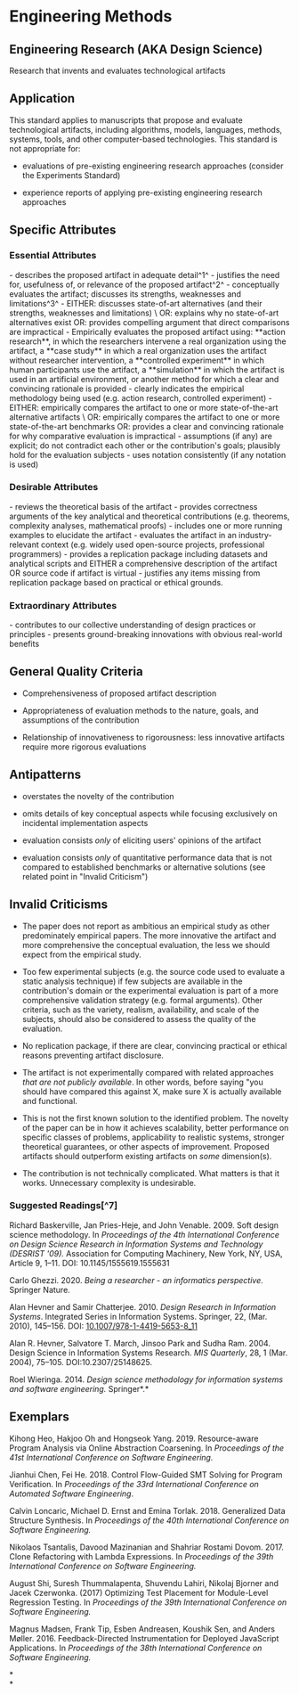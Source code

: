 # Engineering Methods 
<standard name="Engineering Methods">

## Engineering Research (AKA Design Science) 

Research that invents and evaluates technological artifacts

## Application 

This standard applies to manuscripts that propose and evaluate
technological artifacts, including algorithms, models, languages,
methods, systems, tools, and other computer-based technologies. This
standard is not appropriate for:

-   evaluations of pre-existing engineering research approaches
    (consider the Experiments Standard)

-   experience reports of applying pre-existing engineering research
    approaches

## Specific Attributes

### Essential Attributes
<checklist name="Essential">
-   describes the proposed artifact in adequate detail^1^
-   justifies the need for, usefulness of, or relevance of the proposed artifact^2^
-   conceptually evaluates the artifact; discusses its strengths, weaknesses and limitations^3^
-   EITHER: discusses state-of-art alternatives (and their strengths, weaknesses and limitations) \
	 OR: explains why no state-of-art alternatives exist OR: provides compelling argument that direct comparisons are impractical
-   Empirically evaluates the proposed artifact using:
	**action research**, in which the researchers intervene a real organization using the artifact, a **case study** in which a real organization uses the artifact without researcher intervention, a **controlled experiment** in which human participants use the  artifact, a **simulation** in which the artifact is used in an artificial environment, or another method for which a clear and convincing rationale is provided
-   clearly indicates the empirical methodology being used (e.g. action research, controlled experiment)
-   EITHER: empirically compares the artifact to one or more state-of-the-art alternative artifacts \
	 OR: empirically compares the artifact to one or more state-of-the-art benchmarks OR: provides a clear and convincing rationale for why comparative evaluation is impractical
-   assumptions (if any) are explicit; do not contradict each other or the contribution's goals; plausibly hold for the evaluation subjects
-   uses notation consistently (if any notation is used)
</checklist>
    
### Desirable Attributes
<checklist name="Desirable">
-   reviews the theoretical basis of the artifact
-   provides correctness arguments of the key analytical and theoretical contributions (e.g. theorems, complexity analyses, mathematical proofs)
-   includes one or more running examples to elucidate the artifact
-   evaluates the artifact in an industry-relevant context (e.g. widely used open-source projects, professional programmers)
-   provides a replication package including datasets and analytical scripts and EITHER a comprehensive description of the artifact OR source code if artifact is virtual
-   justifies any items missing from replication package based on practical or ethical grounds.
</checklist>
    
### Extraordinary Attributes
<checklist name="Extraordinary">
-   contributes to our collective understanding of design practices or principles
-   presents ground-breaking innovations with obvious real-world benefits
</checklist>
    
## General Quality Criteria 

-   Comprehensiveness of proposed artifact description

-   Appropriateness of evaluation methods to the nature, goals, and
    assumptions of the contribution

-   Relationship of innovativeness to rigorousness: less innovative
    artifacts require more rigorous evaluations

## Antipatterns

-   overstates the novelty of the contribution

-   omits details of key conceptual aspects while focusing exclusively
    on incidental implementation aspects

-   evaluation consists *only* of eliciting users' opinions of the
    artifact

-   evaluation consists *only* of quantitative performance data that is
    not compared to established benchmarks or alternative solutions (see
    related point in "Invalid Criticism")

## Invalid Criticisms

-   The paper does not report as ambitious an empirical study as other
    predominately empirical papers. The more innovative the artifact and
    more comprehensive the conceptual evaluation, the less we should
    expect from the empirical study.

-   Too few experimental subjects (e.g. the source code used to evaluate
    a static analysis technique) if few subjects are available in the
    contribution's domain or the experimental evaluation is part of a
    more comprehensive validation strategy (e.g. formal arguments).
    Other criteria, such as the variety, realism, availability, and
    scale of the subjects, should also be considered to assess the
    quality of the evaluation.

-   No replication package, if there are clear, convincing practical or
    ethical reasons preventing artifact disclosure.

-   The artifact is not experimentally compared with related approaches
    *that are not publicly available*. In other words, before saying
    "you should have compared this against X, make sure X is actually
    available and functional.

-   This is not the first known solution to the identified problem. The
    novelty of the paper can be in how it achieves scalability, better
    performance on specific classes of problems, applicability to
    realistic systems, stronger theoretical guarantees, or other aspects
    of improvement. Proposed artifacts should outperform existing
    artifacts on *some* dimension(s).

-   The contribution is not technically complicated. What matters is
    that it works. Unnecessary complexity is undesirable.

### Suggested Readings[^7]

Richard Baskerville, Jan Pries-Heje, and John Venable. 2009. Soft design
science methodology. In *Proceedings of the 4th International Conference
on Design Science Research in Information Systems and Technology
(DESRIST '09).* Association for Computing Machinery, New York, NY, USA,
Article 9, 1–11. DOI: 10.1145/1555619.1555631

Carlo Ghezzi. 2020. *Being a researcher - an informatics perspective*.
Springer Nature.

Alan Hevner and Samir Chatterjee. 2010. *Design Research in Information
Systems*. Integrated Series in Information Systems. Springer, 22, (Mar.
2010), 145–156. DOI:
[10.1007/978-1-4419-5653-8_11](https://doi.org/10.1007/978-1-4419-5653-8_11)

Alan R. Hevner, Salvatore T. March, Jinsoo Park and Sudha Ram. 2004.
Design Science in Information Systems Research. *MIS Quarterly*, 28, 1
(Mar. 2004), 75–105. DOI:10.2307/25148625.

Roel Wieringa. 2014. *Design science methodology for information systems
and software engineering.* Springer*.*

## Exemplars

Kihong Heo, Hakjoo Oh and Hongseok Yang. 2019. Resource-aware Program
Analysis via Online Abstraction Coarsening. In *Proceedings of the 41st
International Conference on Software Engineering.*

Jianhui Chen, Fei He. 2018. Control Flow-Guided SMT Solving for Program
Verification. In *Proceedings of the 33rd International Conference on
Automated Software Engineering*.

Calvin Loncaric, Michael D. Ernst and Emina Torlak. 2018. Generalized
Data Structure Synthesis. In *Proceedings of the 40th International
Conference on Software Engineering.*

Nikolaos Tsantalis, Davood Mazinanian and Shahriar Rostami Dovom. 2017.
Clone Refactoring with Lambda Expressions. In *Proceedings of the 39th
International Conference on Software Engineering.*

August Shi, Suresh Thummalapenta, Shuvendu Lahiri, Nikolaj Bjorner and
Jacek Czerwonka. (2017) Optimizing Test Placement for Module-Level
Regression Testing. In *Proceedings of the 39th International Conference
on Software Engineering.*

Magnus Madsen, Frank Tip, Esben Andreasen, Koushik Sen, and Anders
Møller. 2016. Feedback-Directed Instrumentation for Deployed JavaScript
Applications. In *Proceedings of the 38th International Conference on
Software Engineering.*

*\
*
</standard>